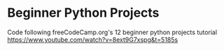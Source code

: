 # Beginner Python Projects
 Code following freeCodeCamp.org's 12 beginner python projects tutorial
 https://www.youtube.com/watch?v=8ext9G7xspg&t=5185s
